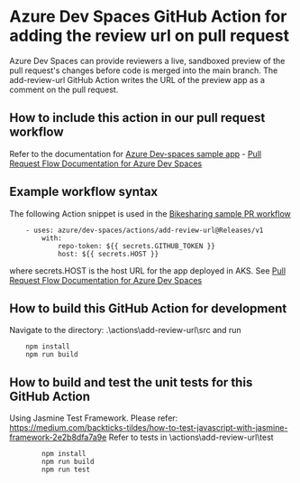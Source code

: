 # Azure Dev Spaces GitHub Action for adding the review url on pull request
Azure Dev Spaces can provide reviewers a live, sandboxed preview of the pull request's changes before code is merged into the main branch. The add-review-url GitHub Action writes the URL of the preview app as a comment on the pull request.

## How to include this action in our pull request workflow
Refer to the documentation for [Azure Dev-spaces sample app](https://github.com/Azure/dev-spaces/) - [Pull Request Flow Documentation for Azure Dev Spaces](https://aka.ms/devspaces/pr-flow#configure-your-github-action)

## Example workflow syntax 
The following Action snippet is used in the [Bikesharing sample PR workflow ](https://github.com/Azure/dev-spaces/blob/master/.github/workflows/bikes.yml)
```
    - uses: azure/dev-spaces/actions/add-review-url@Releases/v1              
        with:
            repo-token: ${{ secrets.GITHUB_TOKEN }}  
            host: ${{ secrets.HOST }}
 ```       
where secrets.HOST is the host URL for the app deployed in AKS. See [Pull Request Flow Documentation for Azure Dev Spaces](https://aka.ms/devspaces/pr-flow#configure-your-github-action)

## How to build this GitHub Action for development
Navigate to the directory: .\actions\add-review-url\src and run
```
    npm install
    npm run build
```
## How to build and test the unit tests for this GitHub Action
Using Jasmine Test Framework. Please refer: https://medium.com/backticks-tildes/how-to-test-javascript-with-jasmine-framework-2e2b8dfa7a9e
Refer to tests in \actions\add-review-url\test
```     
        npm install
        npm run build
        npm run test        
```